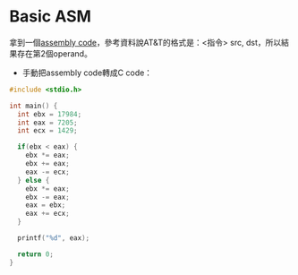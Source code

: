 # Basic ASM
拿到一個[assembly code](snippet.txt)，參考資料說AT&T的格式是：<指令> src, dst，所以結果存在第2個operand。
 * 手動把assembly code轉成C code：
```c
#include <stdio.h>

int main() {
  int ebx = 17984;
  int eax = 7205;
  int ecx = 1429;

  if(ebx < eax) {
    ebx *= eax;
    ebx += eax;
    eax -= ecx;
  } else {
    ebx *= eax;
    ebx -= eax;
    eax = ebx;
    eax += ecx;
  }

  printf("%d", eax);

  return 0;
}
```
